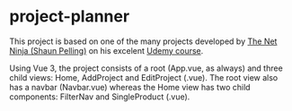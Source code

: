 # project-planner
This project is based on one of the many projects developed by [The Net Ninja (Shaun Pelling)](https://www.youtube.com/channel/UCW5YeuERMmlnqo4oq8vwUpg) on his excelent [Udemy course](https://www.udemy.com/course/build-web-apps-with-vuejs-firebase).

Using Vue 3, the project consists of a root (App.vue, as always) and three child views: Home, AddProject and EditProject (.vue). The root view also has a navbar (Navbar.vue) whereas the Home view has two child components: FilterNav and SingleProduct (.vue).
